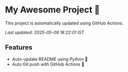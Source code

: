 # My Awesome Project 🚀

This project is automatically updated using GitHub Actions.

_Last updated: 2025-05-09 18:22:01 IST_

## Features
- Auto-update README using Python 🐍
- Auto Git push with GitHub Actions 🤖
